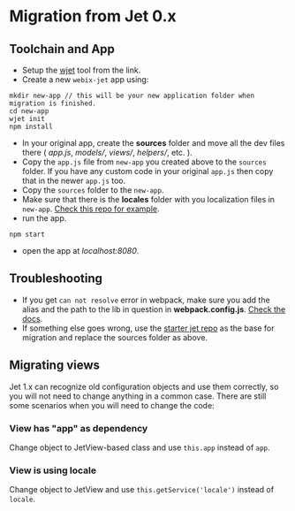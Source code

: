 # Migration from Jet 0.x

## Toolchain and App

* Setup the [wjet](https://webix.gitbook.io/webix-jet/part-iii-practical-tasks/wjet-utility-for-faster-prototyping) tool from the link.
* Create a new `webix-jet` app using:

```text
mkdir new-app // this will be your new application folder when migration is finished.
cd new-app
wjet init
npm install
```

* In your original app, create the **sources** folder and move all the dev files there \( _app.js_, _models/_, _views/_, _helpers/_, etc. \).
* Copy the `app.js` file from `new-app` you created above to the `sources` folder. If you have any custom code in your original `app.js` then copy that in the newer `app.js` too.
* Copy the `sources` folder to the `new-app`.
* Make sure that there is the **locales** folder with you localization files in `new-app`. [Check this repo for example](https://github.com/webix-hub/jet-start/tree/master/sources/locales).
* run the app.

```text
npm start
```

* open the app at _localhost:8080_.

## Troubleshooting

* If you get `can not resolve` error in webpack, make sure you add the alias and the path to the lib in question in **webpack.config.js**. [Check the docs](https://webpack.js.org/configuration/resolve/).
* If something else goes wrong, use the [starter jet repo](https://github.com/webix-hub/jet-start) as the base for migration and replace the sources folder as above.

## Migrating views

Jet 1.x can recognize old configuration objects and use them correctly, so you will not need to change anything in a common case. There are still some scenarios when you will need to change the code:

### View has "app" as dependency

Change object to JetView-based class and use `this.app` instead of `app`.

### View is using locale

Change object to JetView and use `this.getService('locale')` instead of `locale`.

